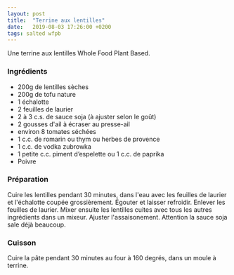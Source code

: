 ```yaml
---
layout: post
title:  "Terrine aux lentilles"
date:   2019-08-03 17:26:00 +0200
tags: salted wfpb
---
```


Une terrine aux lentilles Whole Food Plant Based.

### Ingrédients

* 200g de lentilles sèches
* 200g de tofu nature
* 1 échalotte
* 2 feuilles de laurier
* 2 à 3 c.s. de sauce soja (à ajuster selon le goût)
* 2 gousses d'ail à écraser au presse-ail
* environ 8 tomates séchées
* 1 c.c. de romarin ou thym ou herbes de provence
* 1 c.c. de vodka zubrowka
* 1 petite c.c. piment d’espelette ou 1 c.c. de paprika
* Poivre

### Préparation

Cuire les lentilles pendant 30 minutes, dans l'eau avec les feuilles de laurier et l'échalotte coupée grossièrement.
Égouter et laisser refroidir. Enlever les feuilles de laurier.
Mixer ensuite les lentilles cuites avec tous les autres ingrédients dans un mixeur. Ajuster l'assaisonement. Attention la sauce soja sale déjà beaucoup.

### Cuisson

Cuire la pâte pendant 30 minutes au four à 160 degrés, dans un moule à terrine.
